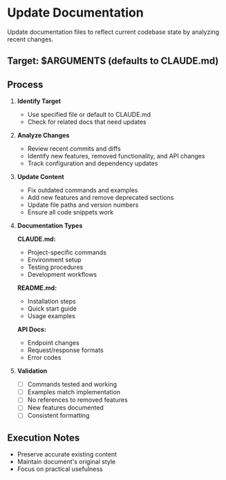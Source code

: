 # Update Documentation

Update documentation files to reflect current codebase state by analyzing recent changes.

## Target: $ARGUMENTS (defaults to CLAUDE.md)

## Process

1. **Identify Target**
   - Use specified file or default to CLAUDE.md
   - Check for related docs that need updates

2. **Analyze Changes**
   - Review recent commits and diffs
   - Identify new features, removed functionality, and API changes
   - Track configuration and dependency updates

3. **Update Content**
   - Fix outdated commands and examples
   - Add new features and remove deprecated sections
   - Update file paths and version numbers
   - Ensure all code snippets work

4. **Documentation Types**

   **CLAUDE.md:**
   - Project-specific commands
   - Environment setup
   - Testing procedures
   - Development workflows

   **README.md:**
   - Installation steps
   - Quick start guide
   - Usage examples

   **API Docs:**
   - Endpoint changes
   - Request/response formats
   - Error codes

5. **Validation**
   - [ ] Commands tested and working
   - [ ] Examples match implementation
   - [ ] No references to removed features
   - [ ] New features documented
   - [ ] Consistent formatting

## Execution Notes

- Preserve accurate existing content
- Maintain document's original style
- Focus on practical usefulness